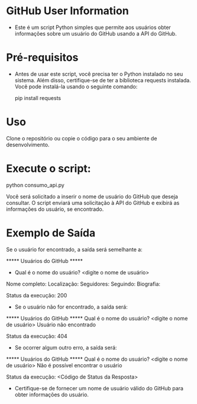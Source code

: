 # GitHub User Information
- Este é um script Python simples que permite aos usuários obter informações sobre um usuário do GitHub usando a API do GitHub.

# Pré-requisitos
- Antes de usar este script, você precisa ter o Python instalado no seu sistema. Além disso, certifique-se de ter a biblioteca requests instalada. Você pode instalá-la usando o seguinte comando:

  pip install requests

# Uso
Clone o repositório ou copie o código para o seu ambiente de desenvolvimento.

# Execute o script:
  python consumo_api.py

Você será solicitado a inserir o nome de usuário do GitHub que deseja consultar.
O script enviará uma solicitação à API do GitHub e exibirá as informações do usuário, se encontrado.

# Exemplo de Saída
Se o usuário for encontrado, a saída será semelhante a:

***** Usuários do GitHub *****
- Qual é o nome do usuário? <digite o nome de usuário>
<username>
Nome completo: <Nome Completo>
Localização: <Localização>
Seguidores: <Número de Seguidores>
Seguindo: <Número de Seguindo>
Biografia: <Biografia>

Status da execução: 200

- Se o usuário não for encontrado, a saída será:

***** Usuários do GitHub *****
Qual é o nome do usuário? <digite o nome de usuário>
<username>
Usuário não encontrado

Status da execução: 404

- Se ocorrer algum outro erro, a saída será:

***** Usuários do GitHub *****
Qual é o nome do usuário? <digite o nome de usuário>
<username>
Não é possível encontrar o usuário

Status da execução: <Código de Status da Resposta>

- Certifique-se de fornecer um nome de usuário válido do GitHub para obter informações do usuário.
